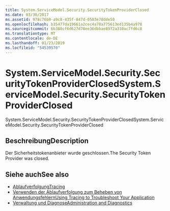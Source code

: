 ```yaml
---
title: System.ServiceModel.Security.SecurityTokenProviderClosed
ms.date: 03/30/2017
ms.assetid: 978c76b9-a9c8-435f-847d-0503e78dde50
ms.openlocfilehash: b35477da19661a2cec4a78a775613ed135b4a978
ms.sourcegitcommit: 6b308cf6d627d78ee36dbbae8972a310ac7fd6c8
ms.translationtype: MT
ms.contentlocale: de-DE
ms.lasthandoff: 01/23/2019
ms.locfileid: "54539570"
---
```

# <a name="systemservicemodelsecuritysecuritytokenproviderclosed"></a><span data-ttu-id="79007-102">System.ServiceModel.Security.SecurityTokenProviderClosed</span><span class="sxs-lookup"><span data-stu-id="79007-102">System.ServiceModel.Security.SecurityTokenProviderClosed</span></span>
<span data-ttu-id="79007-103">System.ServiceModel.Security.SecurityTokenProviderClosed</span><span class="sxs-lookup"><span data-stu-id="79007-103">System.ServiceModel.Security.SecurityTokenProviderClosed</span></span>  
  
## <a name="description"></a><span data-ttu-id="79007-104">Beschreibung</span><span class="sxs-lookup"><span data-stu-id="79007-104">Description</span></span>  
 <span data-ttu-id="79007-105">Der Sicherheitstokenanbieter wurde geschlossen.</span><span class="sxs-lookup"><span data-stu-id="79007-105">The Security Token Provider was closed.</span></span>  
  
## <a name="see-also"></a><span data-ttu-id="79007-106">Siehe auch</span><span class="sxs-lookup"><span data-stu-id="79007-106">See also</span></span>
- [<span data-ttu-id="79007-107">Ablaufverfolgung</span><span class="sxs-lookup"><span data-stu-id="79007-107">Tracing</span></span>](../../../../../docs/framework/wcf/diagnostics/tracing/index.md)
- [<span data-ttu-id="79007-108">Verwenden der Ablaufverfolgung zum Beheben von Anwendungsfehlern</span><span class="sxs-lookup"><span data-stu-id="79007-108">Using Tracing to Troubleshoot Your Application</span></span>](../../../../../docs/framework/wcf/diagnostics/tracing/using-tracing-to-troubleshoot-your-application.md)
- [<span data-ttu-id="79007-109">Verwaltung und Diagnose</span><span class="sxs-lookup"><span data-stu-id="79007-109">Administration and Diagnostics</span></span>](../../../../../docs/framework/wcf/diagnostics/index.md)
